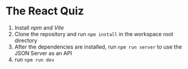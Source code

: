# The React Quiz

1. Install _npm_ and _Vite_
2. Clone the repository and run `npm install` in the workspace root directory
3. After the dependencies are installed, run `npm run server` to use the JSON Server as an API
4. run `npm run dev`
